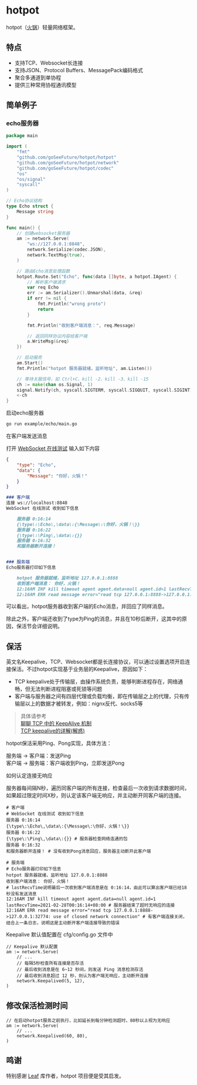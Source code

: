 # hotpot

hotpot（[火锅](github.com/goSeeFuture/hotpot)）轻量网络框架。

## 特点

- 支持TCP、Websocket长连接
- 支持JSON、Protocol Buffers、MessagePack编码格式
- 聚合多通道到单协程
- 提供三种常用协程通讯模型

## 简单例子

### echo服务器

```go
package main

import (
    "fmt"
    "github.com/goSeeFuture/hotpot/hotpot"
    "github.com/goSeeFuture/hotpot/network"
    "github.com/goSeeFuture/hotpot/codec"
    "os"
    "os/signal"
    "syscall"
)

// Echo协议结构
type Echo struct {
    Message string
}

func main() {
    // 创建websocket服务器
    am := network.Serve(
        "ws://127.0.0.1:8848",
        network.Serialize(codec.JSON),
        network.TextMsg(true),
    )

    // 路由Echo消息处理函数
    hotpot.Route.Set("Echo", func(data []byte, a hotpot.IAgent) {
        // 解析客户端请求
        var req Echo
        err := am.Serializer().Unmarshal(data, &req)
        if err != nil {
            fmt.Println("wrong proto")
            return
        }

        fmt.Println("收到客户端消息：", req.Message)

        // 返回同样协议内容给客户端
        a.WriteMsg(&req)
    })

    // 启动服务
    am.Start()
    fmt.Println("hotpot 服务器就绪，监听地址", am.Listen())

    // 等待关服信号，如 Ctrl+C、kill -2、kill -3、kill -15
    ch := make(chan os.Signal, 1)
    signal.Notify(ch, syscall.SIGTERM, syscall.SIGQUIT, syscall.SIGINT)
    <-ch
}
```

启动echo服务器

```bash
go run example/echo/main.go
```

在客户端发送消息

打开 [WebSocket 在线测试](http://www.websocket-test.com/) 输入如下内容

```json
{
    "type": "Echo",
    "data": {
        "Message": "你好，火锅！"
    }
}
```

```md
### 客户端 
连接 ws://localhost:8848
WebSocket 在线测试 收到如下信息

    服务器 0:16:14
    {\type\:\Echo\,\data\:{\Message\:\你好，火锅！\}}
    服务器 0:16:22
    {\type\:\Ping\,\data\:{}}
    服务器 0:16:32
    和服务器断开连接！


### 服务端
Echo服务器打印如下信息

    hotpot 服务器就绪，监听地址 127.0.0.1:8888
    收到客户端消息： 你好，火锅！
    12:16AM INF kill timeout agent agent.data=null agent.id=1 lastRecvTime=2021-02-28T00:16:14+08:00 
    12:16AM ERR read message error="read tcp 127.0.0.1:8888->127.0.0.1:32774: use of closed network connection"
```

可以看出，hotpot服务器收到客户端的Echo消息，并回应了同样消息。

除此之外，客户端还收到了type为Ping的消息，并且在10秒后断开，这其中的原因，保活节会详细说明。

## 保活

英文名Keepalive，TCP、Websocket都是长连接协议，可以通过设置选项开启连接保活。不过hotpot实现基于业务层的Keepalive，原因如下：

- TCP keepalive处于传输层，由操作系统负责，能够判断进程存在，网络通畅，但无法判断进程阻塞或死锁等问题
- 客户端与服务器之间有四层代理或负载均衡，即在传输层之上的代理，只有传输层以上的数据才被转发，例如：nignx反代、socks5等

> 具体请参考  
> [聊聊 TCP 中的 KeepAlive 机制](https://www.sohu.com/a/212429309_355142)  
> [TCP keepalive的详解(解惑)](https://www.cnblogs.com/lanyangsh/p/10926806.html)

hotpot保活采用Ping、Pong实现，具体方法：  

服务端 -> 客户端：发送Ping  
客户端 -> 服务端：客户端收到Ping，立即发送Pong

如何认定连接无响应

服务器每间隔N秒，遍历同客户端的所有连接，检查最后一次收到请求数据时间，如果超过限定时间X秒，则认定该客户端无响应，并主动断开同客户端的连接。

```output
# 客户端
# WebSocket 在线测试 收到如下信息
服务器 0:16:14
{\type\:\Echo\,\data\:{\Message\:\你好，火锅！\}}
服务器 0:16:22
{\type\:\Ping\,\data\:{}} # 服务器检查网络连通的包
服务器 0:16:32
和服务器断开连接！ # 没有收到Pong消息回应，服务器主动断开此客户端

# 服务端
# Echo服务器打印如下信息
hotpot 服务器就绪，监听地址 127.0.0.1:8888
收到客户端消息： 你好，火锅！
# lastRecvTime说明最后一次收到客户端消息是在 0:16:14，由此可以算出客户端已经18秒没有发送消息
12:16AM INF kill timeout agent agent.data=null agent.id=1 lastRecvTime=2021-02-28T00:16:14+08:00 # 服务器结束了超时无响应的连接
12:16AM ERR read message error="read tcp 127.0.0.1:8888->127.0.0.1:32774: use of closed network connection" # 有客户端连接关闭，结合上一条日志，说明这是主动断开客户端连接导致的错误
```

Keepalive 默认值配置在 cfg/config.go 文件中

```golang
// Keepalive 默认配置
am := network.Serve(
    // ...
    // 每隔5秒检查所有连接是否存活
    // 最后收到消息是在 6~12 秒间，则发送 Ping 消息检测存活
    // 最后收到消息超过 12 秒，则认为客户端无响应，主动断开连接
    network.Keepalived(5, 12),
)
```

## 修改保活检测时间

```golang
// 在启动hotpot服务之前执行，比如延长到每分钟检测超时，80秒以上视为无响应
am := network.Serve(
    // ...
    network.Keepalived(60, 80),
)
```

## 鸣谢

特别感谢 [Leaf](https://github.com/name5566/leaf) 库作者，hotpot 项目便是受其启发。
